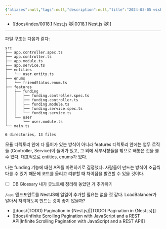 ```yaml
---
{"aliases":null,"tags":null,"description":null,"title":"2024-03-05 wishfunding NestJS 기본 API 구현","created":"2024-03-05T16:45:45","updated":"2024-03-105T3126:09:57:48","dg-publish":true,"permalink":"/docs/2024-03-05 wishfunding NestJS 기본 API 구현/","dgPassFrontmatter":true}
---
```


- [[docs/index/0018.1 Nest.js 🐱\|0018.1 Nest.js 🐱]]
---
파일 구조는 다음과 같다:

```
src
├── app.controller.spec.ts
├── app.controller.ts
├── app.module.ts
├── app.service.ts
├── entities
│   └── user.entity.ts
├── enums
│   └── friendStatus.enum.ts
├── features
│   ├── funding
│   │   ├── funding.controller.spec.ts
│   │   ├── funding.controller.ts
│   │   ├── funding.module.ts
│   │   ├── funding.service.spec.ts
│   │   └── funding.service.ts
│   └── user
│       └── user.module.ts
└── main.ts

6 directories, 13 files
```

모듈 디렉토리 안에 다 들어가 있는 방식이 아니라 features 디렉토리 안에는 업무 로직들 (Controller, Service)이 들어가 있고, 그 외에 세부사항들을 밖으로 빼놓은 것을 볼 수 있다. 대표적으로 entities, enums가 있다.

나는 funding 기능에 대한 API를 마련하기로 결정했다. 사람들이 만드는 방식이 조금씩 다를 수 있기 때문에 코드를 올리고 리뷰할 때 차이점을 발견할 수 있을 것이다.

- [ ] DB Glossary 내가 굿노트에 정리해 놓았던 거 추가하기

`/api` 엔드포인트를 NestJS에 일일이 추가할 필요는 없을 것 같다. LoadBalancer가 알아서 처리하도록 만드는 것이 좋지 않을까?

- [[docs/(TODO) Pagination in {Nest.js}\|(TODO) Pagination in {Nest.js}]]
- [[docs/Infinite Scrolling Pagination with JavaScript and a REST API\|Infinite Scrolling Pagination with JavaScript and a REST API]]
